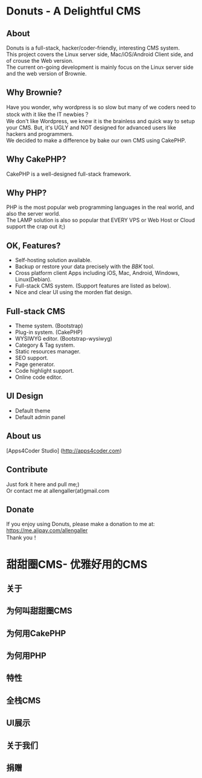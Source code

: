 Donuts - A Delightful CMS
==========================

About
-----
Donuts is a full-stack, hacker/coder-friendly, interesting CMS system.   
This project covers the Linux server side, Mac/iOS/Android Client side, and of crouse the Web version.   
The current on-going development is mainly focus on the Linux server side and the web version of Brownie.   

Why Brownie?
------------
Have you wonder, why wordpress is so slow but many of we coders need to stock with it like the IT newbies？   
We don't like Wordpress, we knew it is the brainless and quick way to setup your CMS.
But, it's UGLY and NOT designed for advanced users like hackers and programmers.   
We decided to make a difference by bake our own CMS using CakePHP.   

Why CakePHP?
------------
CakePHP is a well-designed full-stack framework.

Why PHP?
--------
PHP is the most popular web programming languages in the real world, and also the server world.   
The LAMP solution is also so popular that EVERY VPS or Web Host or Cloud support the crap out it;)   

OK, Features?
-------------

* Self-hosting solution available.
* Backup or restore your data precisely with the *BBK* tool.
* Cross platform client Apps including iOS, Mac, Android, Windows, Linux(Debian).   
* Full-stack CMS system. (Support features are listed as below).    
* Nice and clear UI using the morden flat design.   

Full-stack CMS
--------------

* Theme system. (Bootstrap)
* Plug-in system. (CakePHP)
* WYSIWYG editor. (Bootstrap-wysiwyg)
* Category & Tag system.
* Static resources manager.
* SEO support.
* Page generator.
* Code highlight support.
* Online code editor.

UI Design
---------

* Default theme   
* Default admin panel   

About us
--------
[Apps4Coder Studio] (http://apps4coder.com)

Contribute
----------
Just fork it here and pull me;)   
Or contact me at allengaller(at)gmail.com   

Donate
------
If you enjoy using Donuts, please make a donation to me at:   
https://me.alipay.com/allengaller   
Thank you！   

# 甜甜圈CMS- 优雅好用的CMS #

关于
----

为何叫甜甜圈CMS
----------

为何用CakePHP
-------------

为何用PHP
---------

特性
----

全栈CMS
-------

UI展示
------

关于我们
--------

捐赠
----

